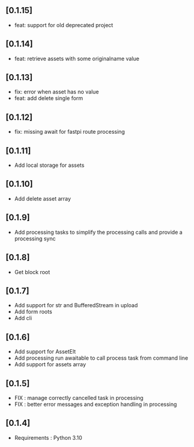 ## [0.1.15]
 - feat: support for old deprecated project

## [0.1.14]
 - feat: retrieve assets with some originalname value

## [0.1.13]
 - fix: error when asset has no value
 - feat: add delete single form

## [0.1.12]
 - fix: missing await for fastpi route processing

## [0.1.11]
 - Add local storage for assets

## [0.1.10]
 - Add delete asset array

## [0.1.9]
 - Add processing tasks to simplify the processing calls and provide a processing sync

## [0.1.8]
 - Get block root

## [0.1.7]
 - Add support for str and BufferedStream in upload
 - Add form roots 
 - Add cli

## [0.1.6]
 - Add support for AssetElt
 - Add processing run awaitable to call process task from command line
 - Add support for assets array

## [0.1.5]
 - FIX : manage correctly cancelled task in processing
 - FIX : better error messages and exception handling in processing

## [0.1.4]
 - Requirements : Python 3.10
